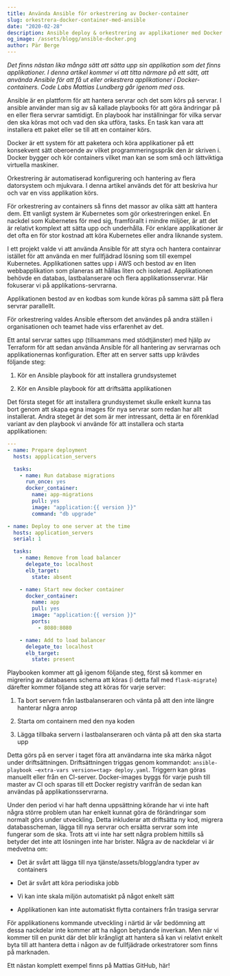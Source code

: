 ```yaml
---
title: Använda Ansible för orkestrering av Docker-container
slug: orkestrera-docker-container-med-ansible
date: "2020-02-28"
description: Ansible deploy & orkestrering av applikationer med Docker.
og_image: /assets/blogg/ansible-docker.png
author: Pär Berge
---
```


_Det finns nästan lika många sätt att sätta upp sin applikation som det finns applikationer. I denna artikel kommer vi att titta närmare på ett sätt, att använda Ansible för att få ut eller orkestrera applikationer i Docker-containers. Code Labs Mattias Lundberg går igenom med oss._

Ansible är en plattform för att hantera servrar och det som körs på servrar. I ansible använder man sig av så kallade playbooks för att göra ändringar på en eller flera servrar samtidigt. En playbook har inställningar för vilka servar den ska köras mot och vad den ska utföra, tasks. En task kan vara att installera ett paket eller se till att en container körs.

Docker är ett system för att paketera och köra applikationer på ett konsekvent sätt oberoende av vilket programmeringsspråk den är skriven i. Docker bygger och kör containers vilket man kan se som små och lättviktiga virtuella maskiner.

Orkestrering är automatiserad konfigurering och hantering av flera datorsystem och mjukvara. I denna artikel används det för att beskriva hur och var en viss applikation körs.

För orkestrering av containers så finns det massor av olika sätt att hantera dem. Ett vanligt system är Kubernetes som gör orkestreringen enkel. En nackdel som Kubernetes för med sig, framförallt i mindre miljöer, är att det är relativt komplext att sätta upp och underhålla. För enklare applikationer är det ofta en för stor kostnad att köra Kubernetes eller andra liknande system.

I ett projekt valde vi att använda Ansible för att styra och hantera containrar istället för att använda en mer fullfjädrad lösning som till exempel Kubernetes. Applikationen sattes upp i AWS och bestod av en liten webbapplikation som planeras att hållas liten och isolerad. Applikationen behövde en databas, lastbalanserare och flera applikationsservrar. Här fokuserar vi på applikations-servrarna.

Applikationen bestod av en kodbas som kunde köras på samma sätt på flera servrar parallellt.

För orkestrering valdes Ansible eftersom det användes på andra ställen i organisationen och teamet hade viss erfarenhet av det.

Ett antal servrar sattes upp (tillsammans med stödtjänster) med hjälp av Terraform för att sedan använda Ansible för all hantering av servrarnas och applikationernas konfiguration. Efter att en server satts upp krävdes följande steg:

1.  Kör en Ansible playbook för att installera grundsystemet

2.  Kör en Ansible playbook för att driftsätta applikationen

Det första steget för att installera grundsystemet skulle enkelt kunna tas bort genom att skapa egna images för nya servrar som redan har allt installerat. Andra steget är det som är mer intressant, detta är en förenklad variant av den playbook vi använde för att installera och starta applikationen:

```yaml
---
- name: Prepare deployment
  hosts: appplication_servers

  tasks:
    - name: Run database migrations
      run_once: yes
      docker_container:
        name: app-migrations
        pull: yes
        image: "application:{{ version }}"
        command: "db upgrade"

- name: Deploy to one server at the time
  hosts: application_servers
  serial: 1

  tasks:
    - name: Remove from load balancer
      delegate_to: localhost
      elb_target:
        state: absent

    - name: Start new docker container
      docker_container:
        name: app
        pull: yes
        image: "application:{{ version }}"
        ports:
          - 8080:8080

    - name: Add to load balancer
      delegate_to: localhost
      elb_target:
        state: present
```

Playbooken kommer att gå igenom följande steg, först så kommer en migrering av databasens schema att köras (i detta fall med `flask-migrate`) därefter kommer följande steg att köras för varje server:

1.  Ta bort servern från lastbalanseraren och vänta på att den inte längre hanterar några anrop

2.  Starta om containern med den nya koden

3.  Lägga tillbaka servern i lastbalanseraren och vänta på att den ska starta upp

Detta görs på en server i taget föra att användarna inte ska märka något under driftsättningen. Driftsättningen triggas genom kommandot: `ansible-playbook –extra-vars version=<tag> deploy.yaml`. Triggern kan göras manuellt eller från en CI-server. Docker-images byggs för varje push till master av CI och sparas till ett Docker registry varifrån de sedan kan användas på applikationsservrarna.

Under den period vi har haft denna uppsättning körande har vi inte haft några större problem utan har enkelt kunnat göra de förändringar som normalt görs under utveckling. Detta inkluderar att driftsätta ny kod, migrera databasscheman, lägga till nya servrar och ersätta servrar som inte fungerar som de ska. Trots att vi inte har sett några problem hittills så betyder det inte att lösningen inte har brister. Några av de nackdelar vi är medvetna om:

- Det är svårt att lägga till nya tjänste/assets/blogg/andra typer av containers

- Det är svårt att köra periodiska jobb

- Vi kan inte skala miljön automatiskt på något enkelt sätt

- Applikationen kan inte automatiskt flytta containers från trasiga servrar

För applikationens kommande utveckling i närtid är vår bedömning att dessa nackdelar inte kommer att ha någon betydande inverkan. Men när vi kommer till en punkt där det blir krångligt att hantera så kan vi relativt enkelt byta till att hantera detta i någon av de fullfjädrade orkestratorer som finns på marknaden.

Ett nästan komplett exempel finns på Mattias GitHub, här!
